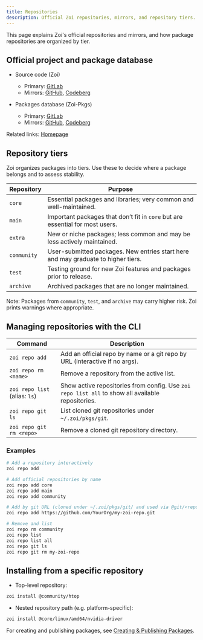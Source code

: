 ```yaml
---
title: Repositories
description: Official Zoi repositories, mirrors, and repository tiers.
---
```


This page explains Zoi's official repositories and mirrors, and how package repositories are organized by tier.

## Official project and package database

- Source code (Zoi)
  - Primary: [GitLab](https://gitlab.com/Zillowe/Zillwen/Zusty/Zoi)
  - Mirrors: [GitHub](https://github.com/Zillowe/Zoi), [Codeberg](https://codeberg.org/Zillowe/Zoi)

- Packages database (Zoi-Pkgs)
  - Primary: [GitLab](https://gitlab.com/Zillowe/Zillwen/Zusty/Zoi-Pkgs)
  - Mirrors: [GitHub](https://github.com/Zillowe/Zoi-Pkgs), [Codeberg](https://codeberg.org/Zillowe/Zoi-Pkgs)

Related links: [Homepage](https://zillowe.rf.gd/zds/zoi)

## Repository tiers

Zoi organizes packages into tiers. Use these to decide where a package belongs and to assess stability.

| Repository  | Purpose                                                                           |
| ----------- | --------------------------------------------------------------------------------- |
| `core`      | Essential packages and libraries; very common and well-maintained.                |
| `main`      | Important packages that don’t fit in `core` but are essential for most users.     |
| `extra`     | New or niche packages; less common and may be less actively maintained.           |
| `community` | User-submitted packages. New entries start here and may graduate to higher tiers. |
| `test`      | Testing ground for new Zoi features and packages prior to release.                |
| `archive`   | Archived packages that are no longer maintained.                                  |

Note: Packages from `community`, `test`, and `archive` may carry higher risk. Zoi prints warnings where appropriate.

## Managing repositories with the CLI

| Command                       | Description                                                                                       |
| ----------------------------- | ------------------------------------------------------------------------------------------------- |
| `zoi repo add`                | Add an official repo by name or a git repo by URL (interactive if no args).                       |
| `zoi repo rm <name>`          | Remove a repository from the active list.                                                         |
| `zoi repo list` (alias: `ls`) | Show active repositories from config. Use `zoi repo list all` to show all available repositories. |
| `zoi repo git ls`             | List cloned git repositories under `~/.zoi/pkgs/git`.                                             |
| `zoi repo git rm <repo>`      | Remove a cloned git repository directory.                                                         |

### Examples

```sh
# Add a repository interactively
zoi repo add

# Add official repositories by name
zoi repo add core
zoi repo add main
zoi repo add community

# Add by git URL (cloned under ~/.zoi/pkgs/git/ and used via @git/<repo>/<pkg>)
zoi repo add https://github.com/YourOrg/my-zoi-repo.git

# Remove and list
zoi repo rm community
zoi repo list
zoi repo list all
zoi repo git ls
zoi repo git rm my-zoi-repo
```

## Installing from a specific repository

- Top-level repository:

```sh
zoi install @community/htop
```

- Nested repository path (e.g. platform-specific):

```sh
zoi install @core/linux/amd64/nvidia-driver
```

For creating and publishing packages, see [Creating & Publishing Packages](./creating-packages).
